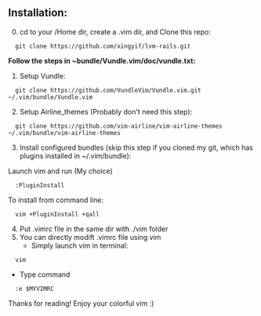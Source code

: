## Installation:



0. cd to your /Home dir, create a .vim dir, and Clone this repo:
  >
      git clone https://github.com/xingyif/lvm-rails.git

**Follow the steps in ~bundle/Vundle.vim/doc/vundle.txt:**

1. Setup Vundle:
  >
      git clone https://github.com/VundleVim/Vundle.vim.git ~/.vim/bundle/Vundle.vim

2. Setup Airline_themes (Probably don't need this step):
  >
      git clone https://github.com/vim-airline/vim-airline-themes ~/.vim/bundle/vim-airline-themes

3. Install configured bundles
(skip this step if you cloned my git, which has plugins installed in ~/.vim/bundle):

  Launch vim and run (My choice)
  >
      :PluginInstall

  To install from command line:
   >
      vim +PluginInstall +qall

4. Put .vimrc file in the same dir with ./vim folder
5. You can directly modift .vimrc file using vim
   * Simply launch vim in terminal:
  >
      vim
   * Type command
  >
      :e $MYVIMRC





Thanks for reading! Enjoy your colorful vim :)
